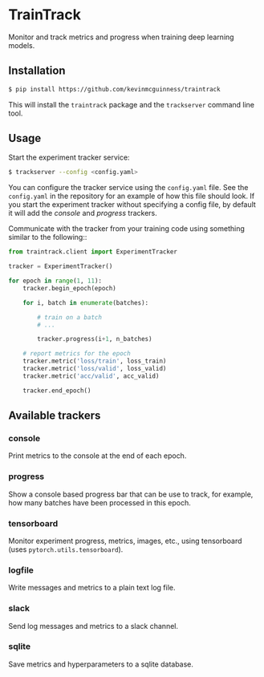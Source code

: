# TrainTrack

Monitor and track metrics and progress when training deep learning models.

## Installation

```bash
$ pip install https://github.com/kevinmcguinness/traintrack
```

This will install the `traintrack` package and the `trackserver` command line tool.

## Usage

Start the experiment tracker service:

```bash
$ trackserver --config <config.yaml>
```

You can configure the tracker service using the `config.yaml` file. See the `config.yaml` in the repository for an example of how this file should look. If you start the experiment tracker without specifying a config file, by default it will add the *console* and *progress* trackers.

Communicate with the tracker from your training code using something similar to the following::

```python
from traintrack.client import ExperimentTracker

tracker = ExperimentTracker()

for epoch in range(1, 11):
    tracker.begin_epoch(epoch)

    for i, batch in enumerate(batches):

        # train on a batch
        # ...

        tracker.progress(i+1, n_batches)

    # report metrics for the epoch
    tracker.metric('loss/train', loss_train)
    tracker.metric('loss/valid', loss_valid)
    tracker.metric('acc/valid', acc_valid)

    tracker.end_epoch()
```

## Available trackers


### console

Print metrics to the console at the end of each epoch.

### progress

Show a console based progress bar that can be use to track, for example, how many batches have been processed in this epoch.

### tensorboard

Monitor experiment progress, metrics, images, etc., using tensorboard (uses `pytorch.utils.tensorboard`).

### logfile

Write messages and metrics to a plain text log file.

### slack

Send log messages and metrics to a slack channel.

### sqlite

Save metrics and hyperparameters to a sqlite database.

